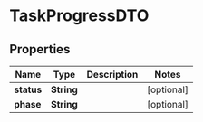 # TaskProgressDTO

## Properties
Name | Type | Description | Notes
------------ | ------------- | ------------- | -------------
**status** | **String** |  |  [optional]
**phase** | **String** |  |  [optional]
